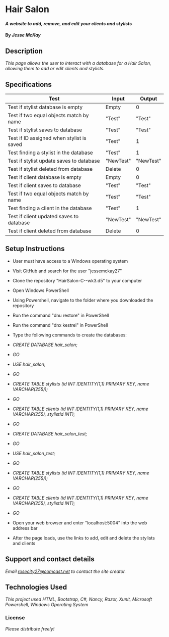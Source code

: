 # Hair Salon

#### _A website to add, remove, and edit your clients and stylists_

#### By _**Jesse McKay**_

## Description

_This page allows the user to interact with a database for a Hair Salon, allowing them to add or edit clients and stylists._

## Specifications
| Test                                      | Input     | Output    |
|-------------------------------------------|-----------|-----------|
| Test if stylist database is empty         | Empty     | 0         |
| Test if two equal objects match by name   | "Test"    | "Test"    |
| Test if stylist saves to database         | "Test"    | "Test"    |
| Test if ID assigned when stylist is saved | "Test"    | 1         |
| Test finding a stylist in the database    | "Test"    | 1         |
| Test if stylist update saves to database  | "NewTest" | "NewTest" |
| Test if stylist deleted from database     | Delete    | 0         |
| Test if client database is empty          | Empty     | 0         |
| Test if client saves to database          | "Test"    | "Test"    |
| Test if two equal objects match by name   | "Test"    | "Test"    |
| Test finding a client in the database     | "Test"    | 1         |
| Test if client updated saves to database  | "NewTest" | "NewTest" |
| Test if client deleted from database      | Delete    | 0         |

## Setup Instructions
* User must have access to a Windows operating system
* Visit GitHub and search for the user "jessemckay27"
* Clone the repository "HairSalon-C--wk3.d5" to your computer
* Open Windows PowerShell
* Using Powershell, navigate to the folder where you downloaded the repository
* Run the command "dnu restore" in PowerShell
* Run the command "dnx kestrel" in PowerShell
* Type the following commands to create the databases:
*  _CREATE DATABASE hair_salon;_
*  _GO_
*  _USE hair_salon;_
*  _GO_
*  _CREATE TABLE stylists (id INT IDENTITY(1,1) PRIMARY KEY, name VARCHAR(255));_
*  _GO_
*  _CREATE TABLE clients (id INT IDENTITY(1,1) PRIMARY KEY, name VARCHAR(255), stylistId INT);_
*  _GO_

*  _CREATE DATABASE hair_salon_test;_
*  _GO_
*  _USE hair_salon_test;_
*  _GO_
*  _CREATE TABLE stylists (id INT IDENTITY(1,1) PRIMARY KEY, name VARCHAR(255));_
*  _GO_
*  _CREATE TABLE clients (id INT IDENTITY(1,1) PRIMARY KEY, name VARCHAR(255), stylistId INT);_
*  _GO_
* Open your web browser and enter "localhost:5004" into the web address bar
* After the page loads, use the links to add, edit and delete the stylists and clients

## Support and contact details

_Email rosecity27@comcast.net to contact the site creator._

## Technologies Used

_This project used HTML, Bootstrap, C#, Nancy, Razor, Xunit, Microsoft Powershell, Windows Operating System_

### License

*Please distribute freely!*
